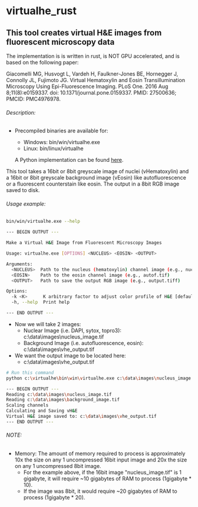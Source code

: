 # virtualhe_rust

## This tool creates virtual H&E images from fluorescent microscopy data

The implementation is is written in rust, is NOT GPU accelerated, and is based on the following paper:

Giacomelli MG, Husvogt L, Vardeh H,  Faulkner-Jones BE, Hornegger J, Connolly JL, Fujimoto JG. Virtual  Hematoxylin and Eosin Transillumination Microscopy Using  Epi-Fluorescence Imaging. PLoS One. 2016 Aug 8;11(8):e0159337. doi:  10.1371/journal.pone.0159337. PMID: 27500636; PMCID: PMC4976978.

###### Description:

- Precompiled binaries are available for:

  - Windows: bin/win/virtualhe.exe
  - Linux: bin/linux/virtualhe

  A Python implementation can be found [here](https://github.com/CBI-PITT/virtualhe_py).

This tool takes a 16bit or 8bit greyscale image of nuclei (vHematoxylin) and a 16bit or 8bit greyscale background image (vEosin) like autofluorescence or a fluorescent counterstain like eosin. The output in a 8bit RGB image saved to disk.

###### Usage example:

```bash
bin/win/virtualhe.exe --help

--- BEGIN OUTPUT ---

Make a Virtual H&E Image from Fluorescent Microscopy Images

Usage: virtualhe.exe [OPTIONS] <NUCLEUS> <EOSIN> <OUTPUT>

Arguments:
  <NUCLEUS>  Path to the nucleus (hematoxylin) channel image (e.g., nucleus.tif)
  <EOSIN>    Path to the eosin channel image (e.g., autof.tif)
  <OUTPUT>   Path to save the output RGB image (e.g., output.tiff)

Options:
  -k <K>      K arbitrary factor to adjust color profile of H&E [default: 2.5]
  -h, --help  Print help

--- END OUTPUT ---

```

- Now we will take 2 images:
  - Nuclear Image (i.e. DAPI, sytox, topro3): c:\data\images\nucleus_image.tif
  - Background Image (i.e. autofluorescence, eosin): c:\data\images\vhe_output.tif
- We want the output image to be located here:
  - c:\data\images\vhe_output.tif

```bash
# Run this command
python c:\virtualhe\bin\win\virtualhe.exe c:\data\images\nucleus_image.tif c:\data\images\background_image.tif c:\data\images\vhe_output.tif

--- BEGIN OUTPUT ---
Reading c:\data\images\nucleus_image.tif
Reading c:\data\images\background_image.tif
Scaling channels
Calculating and Saving vH&E
Virtual H&E image saved to: c:\data\images\vhe_output.tif
--- END OUTPUT ---
```

###### NOTE:

- Memory: The amount of memory required to process is approximately 10x the size on any 1 uncompressed 16bit input image and 20x the size on any 1 uncompressed 8bit image. 
  - For the example above, if the 16bit image "nucleus_image.tif" is 1 gigabyte, it will require ~10 gigabytes of RAM to process (1gigabyte * 10). 
  - If the image was 8bit, it would require ~20 gigabytes of RAM to process (1gigabyte * 20). 
